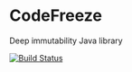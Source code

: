 # CodeFreeze
Deep immutability Java library

[![Build Status](https://drone.io/github.com/dtitov/CodeFreeze/status.png)](https://drone.io/github.com/dtitov/CodeFreeze/latest)